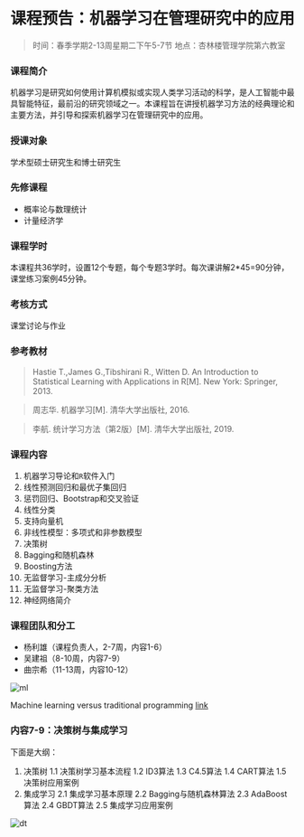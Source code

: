 # 课程预告：机器学习在管理研究中的应用


>时间：春季学期2-13周星期二下午5-7节
地点：杏林楼管理学院第六教室

### 课程简介
机器学习是研究如何使用计算机模拟或实现人类学习活动的科学，是人工智能中最具智能特征，最前沿的研究领域之一。本课程旨在讲授机器学习方法的经典理论和主要方法，并引导和探索机器学习在管理研究中的应用。

### 授课对象

学术型硕士研究生和博士研究生

### 先修课程

* 概率论与数理统计
* 计量经济学

### 课程学时

本课程共36学时，设置12个专题，每个专题3学时。每次课讲解2*45=90分钟，课堂练习案例45分钟。

### 考核方式

课堂讨论与作业

### 参考教材

>Hastie T.,James G.,Tibshirani R., Witten D. An Introduction to Statistical Learning with Applications in R[M]. New York: Springer, 2013. 

>周志华. 机器学习[M]. 清华大学出版社, 2016. 

>李航. 统计学习方法（第2版）[M]. 清华大学出版社, 2019. 

### 课程内容

1. 机器学习导论和`R`软件入门
2. 线性预测回归和最优子集回归
3. 惩罚回归、Bootstrap和交叉验证
4. 线性分类
5. 支持向量机
6. 非线性模型：多项式和非参数模型
7. 决策树 
8. Bagging和随机森林
9. Boosting方法
10. 无监督学习-主成分分析
11. 无监督学习-聚类方法
12. 神经网络简介

### 课程团队和分工

* 杨利雄（课程负责人，2-7周，内容1-6）
* 吴建祖（8-10周，内容7-9）
* 曲宗希（11-13周，内容10-12）

![ml](https://www.oreilly.com/library/view/deep-learning-with/9781788624336/assets/27c1671a-61d3-46e1-ac66-e3dbd5683ab2.png)

Machine learning versus traditional programming [link](https://www.oreilly.com/library/view/deep-learning-with/9781788624336/a7a045c6-b0e2-437c-892d-1e61c11446bf.xhtml)


### 内容7-9：决策树与集成学习

下面是大纲：

1. 决策树
1.1 决策树学习基本流程
1.2 ID3算法
1.3 C4.5算法
1.4 CART算法
1.5 决策树应用案例
2. 集成学习
2.1 集成学习基本原理
2.2 Bagging与随机森林算法
2.3 AdaBoost算法
2.4 GBDT算法 
2.5 集成学习应用案例

![dt](https://lh4.googleusercontent.com/v9UQUwaQTAXVH90b-Ugyw2_61_uErfYvTBtG-RNRNB_eHUFq9AmAN_2IOdfOETnbXImnQVN-wPC7_YzDgf7urCeyhyx5UZmuSwV8BVsV8VnHxl1KtgpuxDifJ4pLE23ooYXLlnc)